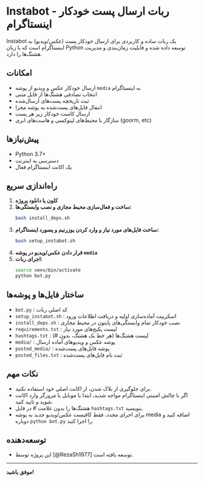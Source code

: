 # Instabot - ربات ارسال پست خودکار اینستاگرام

Instabot یک ربات ساده و کاربردی برای ارسال خودکار پست (عکس/ویدیو) به اینستاگرام است که با زبان Python توسعه داده شده و قابلیت زمان‌بندی و مدیریت هشتگ‌ها را دارد.

## امکانات
- ارسال خودکار عکس و ویدیو از پوشه `media` به اینستاگرام
- انتخاب تصادفی هشتگ‌ها از فایل متنی
- ثبت تاریخچه پست‌های ارسال‌شده
- انتقال فایل‌های پست‌شده به پوشه مجزا
- ارسال کامنت خودکار زیر هر پست
- سازگار با محیط‌های لینوکسی و هاست‌های ابری (goorm, etc)

## پیش‌نیازها
- Python 3.7+
- دسترسی به اینترنت
- یک اکانت اینستاگرام فعال

## راه‌اندازی سریع

1. **کلون یا دانلود پروژه**
2. **ساخت و فعال‌سازی محیط مجازی و نصب وابستگی‌ها:**
   ```bash
   bash install_deps.sh
   ```
3. **ساخت فایل‌های مورد نیاز و وارد کردن یوزرنیم و پسورد اینستاگرام:**
   ```bash
   bash setup_instabot.sh
   ```
4. **قرار دادن عکس/ویدیو در پوشه `media`**
5. **اجرای ربات:**
   ```bash
   source venv/bin/activate
   python bot.py
   ```

## ساختار فایل‌ها و پوشه‌ها
- `bot.py` : کد اصلی ربات
- `setup_instabot.sh` : اسکریپت آماده‌سازی اولیه و دریافت اطلاعات ورود
- `install_deps.sh` : نصب خودکار تمام وابستگی‌های پایتون در محیط مجازی
- `requirements.txt` : لیست پکیج‌های مورد نیاز
- `hashtags.txt` : لیست هشتگ‌ها (هر خط یک هشتگ، بدون #)
- `media/` : پوشه عکس و ویدیوهای آماده ارسال
- `posted_media/` : پوشه فایل‌های پست‌شده
- `posted_files.txt` : ثبت نام فایل‌های پست‌شده

## نکات مهم
- برای جلوگیری از بلاک شدن، از اکانت اصلی خود استفاده نکنید.
- اگر با چالش امنیتی اینستاگرام مواجه شدید، ابتدا با موبایل یا مرورگر وارد اکانت شوید و تایید کنید.
- هشتگ‌ها را بدون علامت # در فایل `hashtags.txt` بنویسید.
- برای اجرای مجدد، فقط کافیست عکس/ویدیو جدید به پوشه media اضافه کنید و دوباره `python bot.py` را اجرا کنید.

## توسعه‌دهنده
- این پروژه توسط [@RezaSh1977] توسعه یافته است.

---

**موفق باشید!** 